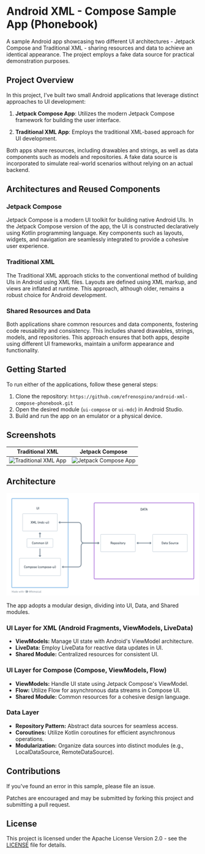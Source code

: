 # Android XML - Compose Sample App (Phonebook)

A sample Android app showcasing two different UI architectures - Jetpack Compose and Traditional
XML - sharing resources and data to achieve an identical appearance. The project employs a fake data
source for practical demonstration purposes.

## Project Overview

In this project, I've built two small Android applications that leverage distinct approaches to UI
development:

1. **Jetpack Compose App**: Utilizes the modern Jetpack Compose framework for building the user interface.

2. **Traditional XML App**: Employs the traditional XML-based approach for UI development.

Both apps share resources, including drawables and strings, as well as data components such as
models and repositories. A fake data source is incorporated to simulate real-world scenarios without
relying on an actual backend.

## Architectures and Reused Components

### Jetpack Compose

Jetpack Compose is a modern UI toolkit for building native Android UIs. In the Jetpack Compose
version of the app, the UI is constructed declaratively using Kotlin programming language. Key
components such as layouts, widgets, and navigation are seamlessly integrated to provide a cohesive
user experience.

### Traditional XML

The Traditional XML approach sticks to the conventional method of building UIs in Android using XML
files. Layouts are defined using XML markup, and views are inflated at runtime. This approach,
although older, remains a robust choice for Android development.

### Shared Resources and Data

Both applications share common resources and data components, fostering code reusability and
consistency. This includes shared drawables, strings, models, and repositories. This approach
ensures that both apps, despite using different UI frameworks, maintain a uniform appearance and
functionality.

## Getting Started

To run either of the applications, follow these general steps:

1. Clone the repository: `https://github.com/efrenospino/android-xml-compose-phonebook.git`
2. Open the desired module (`ui-compose` or `ui-mdc`) in Android Studio.
3. Build and run the app on an emulator or a physical device.

## Screenshots

|            Traditional XML             |              Jetpack Compose               |
| :------------------------------------: | :----------------------------------------: |
| ![Traditional XML App](images/mdc.gif) | ![Jetpack Compose App](images/compose.gif) |

## Architecture

![Alt text](images/architecture.png)

The app adopts a modular design, dividing into UI, Data, and Shared modules.

### UI Layer for XML (Android Fragments, ViewModels, LiveData)

- **ViewModels:** Manage UI state with Android's ViewModel architecture.
- **LiveData:** Employ LiveData for reactive data updates in UI.
- **Shared Module:** Centralized resources for consistent UI.

### UI Layer for Compose (Compose, ViewModels, Flow)

- **ViewModels:** Handle UI state using Jetpack Compose's ViewModel.
- **Flow:** Utilize Flow for asynchronous data streams in Compose UI.
- **Shared Module:** Common resources for a cohesive design language.

### Data Layer

- **Repository Pattern:** Abstract data sources for seamless access.
- **Coroutines:** Utilize Kotlin coroutines for efficient asynchronous operations.
- **Modularization:** Organize data sources into distinct modules (e.g., LocalDataSource, RemoteDataSource).

## Contributions

If you've found an error in this sample, please file an issue.

Patches are encouraged and may be submitted by forking this project and submitting a pull request.

## License

This project is licensed under the Apache License Version 2.0 - see the [LICENSE](LICENSE) file for details.
